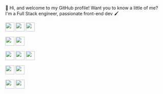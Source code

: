 🤠 Hi, and welcome to my GitHub profile! Want you to know a little of me? <br>
I'm a Full Stack engineer, passionate front-end dev 🖌️

<img src="https://img.shields.io/badge/-❤️JavaScript❤️-darkorange?style=for-the-badge" height="28"> <img src="https://img.shields.io/badge/-Python-blue?style=for-the-badge" height="28"> <img src="https://img.shields.io/badge/-C++-darkblue?style=for-the-badge" height="28">

<img src="https://img.shields.io/badge/-Node.js-darkgreen?style=for-the-badge" height="28"> <img src="https://img.shields.io/badge/-Express-green?style=for-the-badge" height="28">

<img src="https://img.shields.io/badge/-React-blueviolet?style=for-the-badge" height="28"> <img src="https://img.shields.io/badge/-Next.js-black?style=for-the-badge" height="28"> <img src="https://img.shields.io/badge/-Typescript-blue?style=for-the-badge" height="28">

<img src="https://img.shields.io/badge/-MongoDB-brightgreen?style=for-the-badge" height="28"> <img src="https://img.shields.io/badge/-MySQL-skyblue?style=for-the-badge" height="28">

<img src="https://img.shields.io/badge/-HTML-orange?style=for-the-badge" height="28"> <img src="https://img.shields.io/badge/-CSS-blue?style=for-the-badge" height="28">

